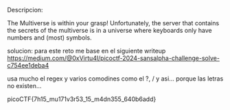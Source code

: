 Descripcion:

The Multiverse is within your grasp! Unfortunately, the server that contains the secrets of the multiverse is in a universe where keyboards only have numbers and (most) symbols.

solucion:
  para este reto me base en el siguiente writeup
  https://medium.com/@0xVirtu4l/picoctf-2024-sansalpha-challenge-solve-c754ee1deba4

usa mucho el regex y varios comodines como el ?, / y asi... porque las letras no existen... 



picoCTF{7h15_mu171v3r53_15_m4dn355_640b6add}